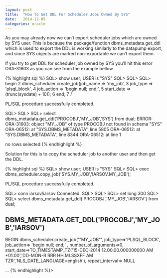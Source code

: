 ```yaml
---
layout: post
title:  "How To Get DDL For Scheduler Jobs Owned By SYS"
date:   2014-12-05
categories: oracle
---
```


As you may already now we can’t export scheduler jobs which are owned by SYS user. This is because the package/function dbms_metadata.get_ddl which is used to export the DDL is working similarly to the datapump export, and since SYS objects are marked non-exportable we can’t export them.

If you try to get DDL for scheduler job owned by SYS you’ll hit this error ORA-31603 as you can see from the example bellow

{% highlight sql %}
SQL> show user;
USER is "SYS"
SQL>
SQL>
SQL> begin
  2  dbms_scheduler.create_job(job_name => 'my_job',
  3  job_type => 'plsql_block',
  4  job_action => 'begin null; end;',
  5  start_date => (trunc(sysdate) + 10));
  6  end;
  7  /

PL/SQL procedure successfully completed.

SQL>
SQL>
SQL> select dbms_metadata.get_ddl('PROCOBJ','MY_JOB','SYS') from dual;
ERROR:
ORA-31603: object "MY_JOB" of type PROCOBJ not found in schema "SYS"
ORA-06512: at "SYS.DBMS_METADATA", line 5805
ORA-06512: at "SYS.DBMS_METADATA", line 8344
ORA-06512: at line 1

no rows selected
{% endhighlight %}

Solution for this is to copy the scheduler job to another user and then get the DDL.

{% highlight sql %}
SQL> show user;
USER is "SYS"
SQL>
SQL> exec dbms_scheduler.copy_job('SYS.MY_JOB','IARSOV.MY_JOB');

PL/SQL procedure successfully completed.

SQL> conn iarsov/iarsov
Connected.
SQL>
SQL>
SQL> set long 300
SQL>
SQL> select dbms_metadata.get_ddl('PROCOBJ','MY_JOB','IARSOV') from dual;

DBMS_METADATA.GET_DDL('PROCOBJ','MY_JOB','IARSOV')
--------------------------------------------------------------------------------
BEGIN
dbms_scheduler.create_job('"MY_JOB"',
job_type=>'PLSQL_BLOCK', job_action=>
'begin null; end;'
, number_of_arguments=>0,
start_date=>TO_TIMESTAMP_TZ('15-DEC-2014 12.00.00.000000000 AM +01:00','DD-MON-R
RRR HH.MI.SSXFF AM TZR','NLS_DATE_LANGUAGE=english'), repeat_interval=> NULL

...
{% endhighlight %}>

